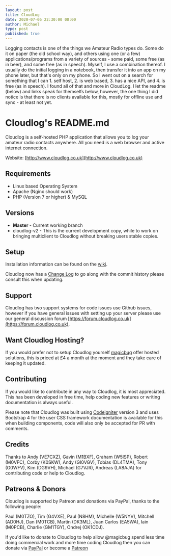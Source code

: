 ```yaml
---
layout: post
title: CloudLog
date: 2020-07-05 22:30:00 00:00
author: Michael
type: post
published: true
---
```


Logging contacts is one of the things we Amateur Radio types do. Some do it on paper (the old school way),
and others using one (or a few) applications/programs from a variety of sources - some paid, some free (as in beer),
and some free (as in speech). Myself, I use a combination thereof. I usually do the initial logging in a notebook, then
transfer it into an app on my phone later, but that's only on my phone. So I went out on a search for something that I
can 1. self host, 2. is web based, 3. has a nice API, and 4. is free (as in speech). I found all of that and more in
CloudLog. I let the readme (below) and links speak for themselfs below, however, the one thing I did notice is that
there is no clients available for this, mostly for offline use and sync - at least not yet.


# Cloudlog's README.md

Cloudlog is a self-hosted PHP application that allows you to log your amateur radio contacts anywhere. All you need is a web browser and active internet connection.

Website: [http://www.cloudlog.co.uk](http://www.cloudlog.co.uk)

## Requirements
* Linux based Operating System
* Apache (Nginx should work)
* PHP (Version 7 or higher) & MySQL

## Versions

* **Master** - Current working branch
* cloudlog-v2 - This is the current development copy, while to work on bringing multiclient to Cloudlog without breaking users stable copies. 

## Setup

Installation information can be found on the [wiki](https://github.com/magicbug/Cloudlog/wiki).

Cloudlog now has a [Change Log](https://github.com/magicbug/Cloudlog/wiki/Change-Log) to go along with the commit history please consult this when updating.

## Support

Cloudlog has two support systems for code issues use Github issues, however if you have general issues with setting up your server please use our general discussion forum [https://forum.cloudlog.co.uk](https://forum.cloudlog.co.uk).


## Want Cloudlog Hosting?

If you would prefer not to setup Cloudlog yourself [magicbug](https://magicbug.co.uk) offer hosted solutions, this is priced at £4 a month at the moment and they take care of keeping it updated.

## Contributing

If you would like to contribute in any way to Cloudlog, it is most appreciated. This has been developed in free time, help coding new features or writing documentation is always useful.

Please note that Cloudlog was built using [Codeigniter](https://www.codeigniter.com/docs) version 3 and uses Bootstrap 4 for the user CSS framework documentation is available for this when building components, code will also only be accepted for PR with comments.

## Credits

Thanks to Andy (VE7CXZ), Gavin (M1BXF), Graham (W5ISP), Robert (M0VFC), Corby (K0SKW), Andy (GI0VGV), Tobias (DL4TMA), Tony (G0WFV), Kim (DG9VH), Michael (G7VJR), Andreas (LA8AJA) for contributing code or help to Cloudlog.

## Patreons & Donors

Cloudlog is supported by Patreon and donations via PayPal, thanks to the following people:

Paul (M0TZO), Tim (G4VXE), Paul (N8HM), Michelle (W5NYV), Mitchell (AD0HJ), Dan (M0TCB), Martin (DK3ML), Juan Carlos (EA5WA), Iain (M0PCB), Charlie (GM1TGY), Ondrej (OK1CDJ).

If you'd like to donate to Cloudlog to help allow @magicbug spend less time doing commercial work and more time coding Cloudlog then you can donate via [PayPal](https://paypal.me/PGoodhall) or become a [Patreon](https://www.patreon.com/2m0sql)

